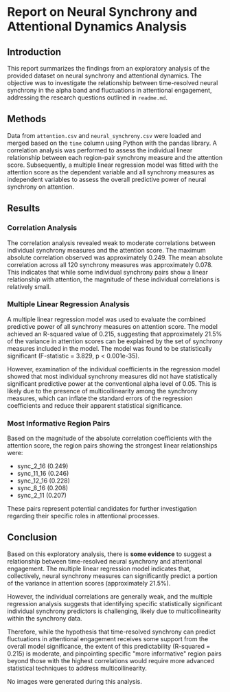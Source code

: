 # Report on Neural Synchrony and Attentional Dynamics Analysis

## Introduction

This report summarizes the findings from an exploratory analysis of the provided dataset on neural synchrony and attentional dynamics. The objective was to investigate the relationship between time-resolved neural synchrony in the alpha band and fluctuations in attentional engagement, addressing the research questions outlined in `readme.md`.

## Methods

Data from `attention.csv` and `neural_synchrony.csv` were loaded and merged based on the `time` column using Python with the pandas library. A correlation analysis was performed to assess the individual linear relationship between each region-pair synchrony measure and the attention score. Subsequently, a multiple linear regression model was fitted with the attention score as the dependent variable and all synchrony measures as independent variables to assess the overall predictive power of neural synchrony on attention.

## Results

### Correlation Analysis

The correlation analysis revealed weak to moderate correlations between individual synchrony measures and the attention score. The maximum absolute correlation observed was approximately 0.249. The mean absolute correlation across all 120 synchrony measures was approximately 0.078. This indicates that while some individual synchrony pairs show a linear relationship with attention, the magnitude of these individual correlations is relatively small.

### Multiple Linear Regression Analysis

A multiple linear regression model was used to evaluate the combined predictive power of all synchrony measures on attention score. The model achieved an R-squared value of 0.215, suggesting that approximately 21.5% of the variance in attention scores can be explained by the set of synchrony measures included in the model. The model was found to be statistically significant (F-statistic = 3.829, p < 0.001e-35).

However, examination of the individual coefficients in the regression model showed that most individual synchrony measures did not have statistically significant predictive power at the conventional alpha level of 0.05. This is likely due to the presence of multicollinearity among the synchrony measures, which can inflate the standard errors of the regression coefficients and reduce their apparent statistical significance.

### Most Informative Region Pairs

Based on the magnitude of the absolute correlation coefficients with the attention score, the region pairs showing the strongest linear relationships were:

*   sync_2_16 (0.249)
*   sync_11_16 (0.246)
*   sync_12_16 (0.228)
*   sync_8_16 (0.208)
*   sync_2_11 (0.207)

These pairs represent potential candidates for further investigation regarding their specific roles in attentional processes.

## Conclusion

Based on this exploratory analysis, there is **some evidence** to suggest a relationship between time-resolved neural synchrony and attentional engagement. The multiple linear regression model indicates that, collectively, neural synchrony measures can significantly predict a portion of the variance in attention scores (approximately 21.5%).

However, the individual correlations are generally weak, and the multiple regression analysis suggests that identifying specific statistically significant individual synchrony predictors is challenging, likely due to multicollinearity within the synchrony data.

Therefore, while the hypothesis that time-resolved synchrony can predict fluctuations in attentional engagement receives some support from the overall model significance, the extent of this predictability (R-squared = 0.215) is moderate, and pinpointing specific "more informative" region pairs beyond those with the highest correlations would require more advanced statistical techniques to address multicollinearity.

No images were generated during this analysis.